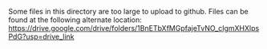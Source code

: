 Some files in this directory are too large to upload to github. Files can be found at the following alternate location: https://drive.google.com/drive/folders/1BnETbXfMGpfajeTvNO_cIgmXHXlpsPdG?usp=drive_link
